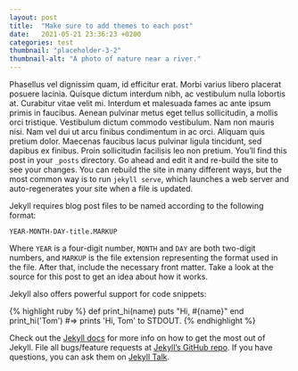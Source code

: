 ```yaml
---
layout: post
title:  "Make sure to add themes to each post"
date:   2021-05-21 23:36:23 +0200
categories: test
thumbnail: "placeholder-3-2"
thumbnail-alt: "A photo of nature near a river."
---
```

Phasellus vel dignissim quam, id efficitur erat. Morbi varius libero placerat posuere lacinia. Quisque dictum interdum nibh, ac vestibulum nulla lobortis at. Curabitur vitae velit mi. Interdum et malesuada fames ac ante ipsum primis in faucibus. Aenean pulvinar metus eget tellus sollicitudin, a mollis orci tristique. Vestibulum dictum commodo vestibulum. Nam non mauris nisi. Nam vel dui ut arcu finibus condimentum in ac orci. Aliquam quis pretium dolor. Maecenas faucibus lacus pulvinar ligula tincidunt, sed dapibus ex finibus. Proin sollicitudin facilisis leo non pretium.
You’ll find this post in your `_posts` directory. Go ahead and edit it and re-build the site to see your changes. You can rebuild the site in many different ways, but the most common way is to run `jekyll serve`, which launches a web server and auto-regenerates your site when a file is updated.

Jekyll requires blog post files to be named according to the following format:

`YEAR-MONTH-DAY-title.MARKUP`

Where `YEAR` is a four-digit number, `MONTH` and `DAY` are both two-digit numbers, and `MARKUP` is the file extension representing the format used in the file. After that, include the necessary front matter. Take a look at the source for this post to get an idea about how it works.

Jekyll also offers powerful support for code snippets:

{% highlight ruby %}
def print_hi(name)
  puts "Hi, #{name}"
end
print_hi('Tom')
#=> prints 'Hi, Tom' to STDOUT.
{% endhighlight %}

Check out the [Jekyll docs][jekyll-docs] for more info on how to get the most out of Jekyll. File all bugs/feature requests at [Jekyll’s GitHub repo][jekyll-gh]. If you have questions, you can ask them on [Jekyll Talk][jekyll-talk].

[jekyll-docs]: https://jekyllrb.com/docs/home
[jekyll-gh]:   https://github.com/jekyll/jekyll
[jekyll-talk]: https://talk.jekyllrb.com/

